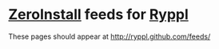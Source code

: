 # [ZeroInstall](http://0install.net) feeds for [Ryppl](http://ryppl.org)

These pages should appear at http://ryppl.github.com/feeds/

